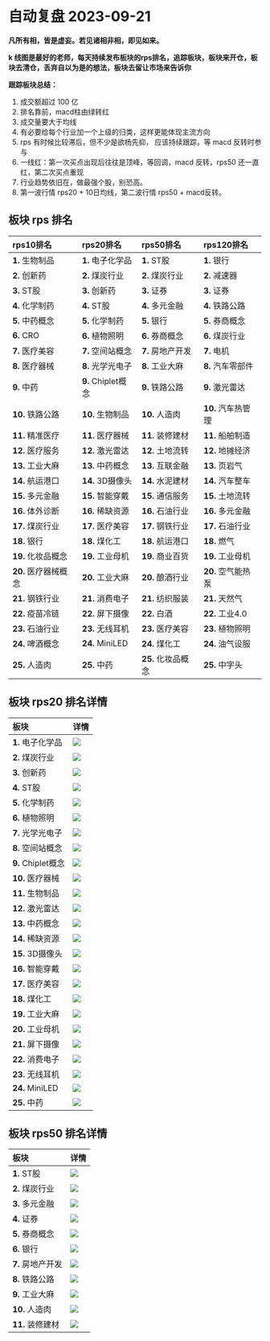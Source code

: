 # 自动复盘 2023-09-21

**凡所有相，皆是虚妄。若见诸相非相，即见如来。**

**k 线图是最好的老师，每天持续发布板块的rps排名，追踪板块，板块来开仓，板块去清仓，丢弃自以为是的想法，板块去留让市场来告诉你**
        
**跟踪板块总结：**
1. 成交额超过 100 亿
2. 排名靠前，macd柱由绿转红
3. 成交量要大于均线
4. 有必要给每个行业加一个上级的归类，这样更能体现主流方向
5. rps 有时候比较滞后，但不少是欲杨先抑， 应该持续跟踪，等 macd 反转时参与
6. 一线红：第一次买点出现后往往是顶峰，等回调，macd 反转，rps50 还一直红，第二次买点重现
7. 行业趋势依旧在，做最强个股，别恐高。
8. 第一波行情 rps20 + 10日均线，第二波行情 rps50 + macd反转。
        
## 板块 rps 排名
| rps10排名            | rps20排名          | rps50排名          | rps120排名         |
|:---------------------|:-------------------|:-------------------|:-------------------|
| **1.** 生物制品      | **1.** 电子化学品  | **1.** ST股        | **1.** 银行        |
| **2.** 创新药        | **2.** 煤炭行业    | **2.** 煤炭行业    | **2.** 减速器      |
| **3.** ST股          | **3.** 创新药      | **3.** 证券        | **3.** 证券        |
| **4.** 化学制药      | **4.** ST股        | **4.** 多元金融    | **4.** 铁路公路    |
| **5.** 中药概念      | **5.** 化学制药    | **5.** 银行        | **5.** 券商概念    |
| **6.** CRO           | **6.** 植物照明    | **6.** 券商概念    | **6.** 煤炭行业    |
| **7.** 医疗美容      | **7.** 空间站概念  | **7.** 房地产开发  | **7.** 电机        |
| **8.** 医疗器械      | **8.** 光学光电子  | **8.** 工业大麻    | **8.** 汽车零部件  |
| **9.** 中药          | **9.** Chiplet概念 | **9.** 铁路公路    | **9.** 激光雷达    |
| **10.** 铁路公路     | **10.** 生物制品   | **10.** 人造肉     | **10.** 汽车热管理 |
| **11.** 精准医疗     | **11.** 医疗器械   | **11.** 装修建材   | **11.** 船舶制造   |
| **12.** 医疗服务     | **12.** 激光雷达   | **12.** 土地流转   | **12.** 地摊经济   |
| **13.** 工业大麻     | **13.** 中药概念   | **13.** 互联金融   | **13.** 页岩气     |
| **14.** 航运港口     | **14.** 3D摄像头   | **14.** 水泥建材   | **14.** 汽车整车   |
| **15.** 多元金融     | **15.** 智能穿戴   | **15.** 通信服务   | **15.** 土地流转   |
| **16.** 体外诊断     | **16.** 稀缺资源   | **16.** 石油行业   | **16.** 多元金融   |
| **17.** 煤炭行业     | **17.** 医疗美容   | **17.** 钢铁行业   | **17.** 石油行业   |
| **18.** 银行         | **18.** 煤化工     | **18.** 航运港口   | **18.** 燃气       |
| **19.** 化妆品概念   | **19.** 工业母机   | **19.** 商业百货   | **19.** 工业母机   |
| **20.** 医疗器械概念 | **20.** 工业大麻   | **20.** 酿酒行业   | **20.** 空气能热泵 |
| **21.** 钢铁行业     | **21.** 消费电子   | **21.** 纺织服装   | **21.** 天然气     |
| **22.** 疫苗冷链     | **22.** 屏下摄像   | **22.** 白酒       | **22.** 工业4.0    |
| **23.** 石油行业     | **23.** 无线耳机   | **23.** 医疗美容   | **23.** 植物照明   |
| **24.** 啤酒概念     | **24.** MiniLED    | **24.** 煤化工     | **24.** 油气设服   |
| **25.** 人造肉       | **25.** 中药       | **25.** 化妆品概念 | **25.** 中字头     |
## 板块 rps20 排名详情
| 板块               | 详情                                                                                                |
|:-------------------|:----------------------------------------------------------------------------------------------------|
| **1.** 电子化学品  | ![](https://sykent-blog-image.oss-cn-beijing.aliyuncs.com/quant/image/2023/9/1695283536735-tmp.jpg) |
| **2.** 煤炭行业    | ![](https://sykent-blog-image.oss-cn-beijing.aliyuncs.com/quant/image/2023/9/1695283538088-tmp.jpg) |
| **3.** 创新药      | ![](https://sykent-blog-image.oss-cn-beijing.aliyuncs.com/quant/image/2023/9/1695283539037-tmp.jpg) |
| **4.** ST股        | ![](https://sykent-blog-image.oss-cn-beijing.aliyuncs.com/quant/image/2023/9/1695283540019-tmp.jpg) |
| **5.** 化学制药    | ![](https://sykent-blog-image.oss-cn-beijing.aliyuncs.com/quant/image/2023/9/1695283541035-tmp.jpg) |
| **6.** 植物照明    | ![](https://sykent-blog-image.oss-cn-beijing.aliyuncs.com/quant/image/2023/9/1695283541990-tmp.jpg) |
| **7.** 光学光电子  | ![](https://sykent-blog-image.oss-cn-beijing.aliyuncs.com/quant/image/2023/9/1695283542985-tmp.jpg) |
| **8.** 空间站概念  | ![](https://sykent-blog-image.oss-cn-beijing.aliyuncs.com/quant/image/2023/9/1695283544052-tmp.jpg) |
| **9.** Chiplet概念 | ![](https://sykent-blog-image.oss-cn-beijing.aliyuncs.com/quant/image/2023/9/1695283545005-tmp.jpg) |
| **10.** 医疗器械   | ![](https://sykent-blog-image.oss-cn-beijing.aliyuncs.com/quant/image/2023/9/1695283545975-tmp.jpg) |
| **11.** 生物制品   | ![](https://sykent-blog-image.oss-cn-beijing.aliyuncs.com/quant/image/2023/9/1695283546903-tmp.jpg) |
| **12.** 激光雷达   | ![](https://sykent-blog-image.oss-cn-beijing.aliyuncs.com/quant/image/2023/9/1695283547985-tmp.jpg) |
| **13.** 中药概念   | ![](https://sykent-blog-image.oss-cn-beijing.aliyuncs.com/quant/image/2023/9/1695283548902-tmp.jpg) |
| **14.** 稀缺资源   | ![](https://sykent-blog-image.oss-cn-beijing.aliyuncs.com/quant/image/2023/9/1695283549950-tmp.jpg) |
| **15.** 3D摄像头   | ![](https://sykent-blog-image.oss-cn-beijing.aliyuncs.com/quant/image/2023/9/1695283550919-tmp.jpg) |
| **16.** 智能穿戴   | ![](https://sykent-blog-image.oss-cn-beijing.aliyuncs.com/quant/image/2023/9/1695283552003-tmp.jpg) |
| **17.** 医疗美容   | ![](https://sykent-blog-image.oss-cn-beijing.aliyuncs.com/quant/image/2023/9/1695283553031-tmp.jpg) |
| **18.** 煤化工     | ![](https://sykent-blog-image.oss-cn-beijing.aliyuncs.com/quant/image/2023/9/1695283553971-tmp.jpg) |
| **19.** 工业大麻   | ![](https://sykent-blog-image.oss-cn-beijing.aliyuncs.com/quant/image/2023/9/1695283554999-tmp.jpg) |
| **20.** 工业母机   | ![](https://sykent-blog-image.oss-cn-beijing.aliyuncs.com/quant/image/2023/9/1695283555936-tmp.jpg) |
| **21.** 屏下摄像   | ![](https://sykent-blog-image.oss-cn-beijing.aliyuncs.com/quant/image/2023/9/1695283556984-tmp.jpg) |
| **22.** 消费电子   | ![](https://sykent-blog-image.oss-cn-beijing.aliyuncs.com/quant/image/2023/9/1695283557935-tmp.jpg) |
| **23.** 无线耳机   | ![](https://sykent-blog-image.oss-cn-beijing.aliyuncs.com/quant/image/2023/9/1695283558935-tmp.jpg) |
| **24.** MiniLED    | ![](https://sykent-blog-image.oss-cn-beijing.aliyuncs.com/quant/image/2023/9/1695283559902-tmp.jpg) |
| **25.** 中药       | ![](https://sykent-blog-image.oss-cn-beijing.aliyuncs.com/quant/image/2023/9/1695283560917-tmp.jpg) |
## 板块 rps50 排名详情
| 板块              | 详情                                                                                                |
|:------------------|:----------------------------------------------------------------------------------------------------|
| **1.** ST股       | ![](https://sykent-blog-image.oss-cn-beijing.aliyuncs.com/quant/image/2023/9/1695283561884-tmp.jpg) |
| **2.** 煤炭行业   | ![](https://sykent-blog-image.oss-cn-beijing.aliyuncs.com/quant/image/2023/9/1695283562855-tmp.jpg) |
| **3.** 多元金融   | ![](https://sykent-blog-image.oss-cn-beijing.aliyuncs.com/quant/image/2023/9/1695283563785-tmp.jpg) |
| **4.** 证券       | ![](https://sykent-blog-image.oss-cn-beijing.aliyuncs.com/quant/image/2023/9/1695283564793-tmp.jpg) |
| **5.** 券商概念   | ![](https://sykent-blog-image.oss-cn-beijing.aliyuncs.com/quant/image/2023/9/1695283565711-tmp.jpg) |
| **6.** 银行       | ![](https://sykent-blog-image.oss-cn-beijing.aliyuncs.com/quant/image/2023/9/1695283566653-tmp.jpg) |
| **7.** 房地产开发 | ![](https://sykent-blog-image.oss-cn-beijing.aliyuncs.com/quant/image/2023/9/1695283567618-tmp.jpg) |
| **8.** 铁路公路   | ![](https://sykent-blog-image.oss-cn-beijing.aliyuncs.com/quant/image/2023/9/1695283568606-tmp.jpg) |
| **9.** 工业大麻   | ![](https://sykent-blog-image.oss-cn-beijing.aliyuncs.com/quant/image/2023/9/1695283569534-tmp.jpg) |
| **10.** 人造肉    | ![](https://sykent-blog-image.oss-cn-beijing.aliyuncs.com/quant/image/2023/9/1695283570520-tmp.jpg) |
| **11.** 装修建材  | ![](https://sykent-blog-image.oss-cn-beijing.aliyuncs.com/quant/image/2023/9/1695283571602-tmp.jpg) |